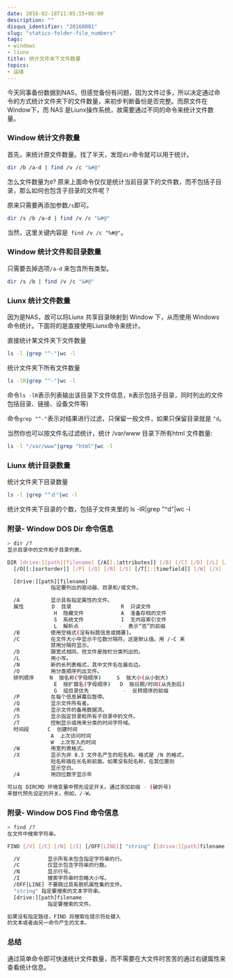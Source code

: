 ```yaml
---
date: 2016-02-18T11:05:55+08:00
description: ""
disqus_identifier: "20160001"
slug: "statics-folder-file_numbers"
tags:
- windows
- liunx
title: 统计文件夹下文件数量
topics:
- 运维
---
```


今天同事备份数据到NAS，但感觉备份有问题，因为文件过多，所以决定通过命令的方式统计文件夹下的文件数量，来初步判断备份是否完整。而原文件在Window下，而 NAS 是Liunx操作系统，故需要通过不同的命令来统计文件数量。


### Window 统计文件数量
首先，来统计原文件数量。找了半天，发现`dir`命令就可以用于统计。 
```bash
dir /b /a-d | find /v /c "&#@" 
``` 
怎么文件数量为`0`? 原来上面命令仅仅是统计当前目录下的文件数，而不包括子目录，那么如何也包含子目录的文件呢？

原来只需要再添加参数`/s`即可。
```bash
dir /s /b /a-d | find /v /c "&#@" 
``` 

当然，这里关键内容是` find /v /c "%#@"`。

### Window 统计文件和目录数量
只需要去掉选项`/a-d` 来包含所有类型。
```bash
dir /s /b | find /v /c "&#@" 
```

### Liunx 统计文件数量

因为是NAS，故可以将Liunx 共享目录映射到 Window 下，从而使用 Windows 命令统计。下面将的是直接使用Liunx命令来统计。

直接统计某文件夹下文件数量
```bash
ls -l |grep "^-"|wc -l
```

统计文件夹下所有文件数量
```bash
ls -lR|grep "^-"|wc -l
```

命令`ls -lR`表示列表输出该目录下文件信息，`R`表示包括子目录，同时列出的文件包括目录、链接、设备文件等)

命令`grep "^-"`表示对结果进行过滤，只保留一般文件，如果只保留目录就是 `^d`。

当然你也可以按文件名过滤统计，统计 /var/www 目录下所有html 文件数量:
```bash
ls -l "/var/www"|grep "html"|wc -l
```

### Liunx 统计目录数量

统计文件夹下目录数量
```bash
ls -l |grep "^ｄ"|wc -l
```

统计文件夹下目录的个数，包括子文件夹里的
ls -lR|grep "^d"|wc -l


### 附录- Window DOS Dir 命令信息
```bash
> dir /?
显示目录中的文件和子目录列表。

DIR [drive:][path][filename] [/A[[:]attributes]] [/B] [/C] [/D] [/L] [/N]
  [/O[[:]sortorder]] [/P] [/Q] [/R] [/S] [/T[[:]timefield]] [/W] [/X] [/4]

  [drive:][path][filename]
              指定要列出的驱动器、目录和/或文件。

  /A          显示具有指定属性的文件。
  属性         D  目录                R  只读文件
               H  隐藏文件            A  准备存档的文件
               S  系统文件            I  无内容索引文件
               L  解析点             -  表示“否”的前缀
  /B          使用空格式(没有标题信息或摘要)。
  /C          在文件大小中显示千位数分隔符。这是默认值。用 /-C 来
              禁用分隔符显示。
  /D          跟宽式相同，但文件是按栏分类列出的。
  /L          用小写。
  /N          新的长列表格式，其中文件名在最右边。
  /O          用分类顺序列出文件。
  排列顺序     N  按名称(字母顺序)     S  按大小(从小到大)
               E  按扩展名(字母顺序)   D  按日期/时间(从先到后)
               G  组目录优先           -  反转顺序的前缀
  /P          在每个信息屏幕后暂停。
  /Q          显示文件所有者。
  /R          显示文件的备用数据流。
  /S          显示指定目录和所有子目录中的文件。
  /T          控制显示或用来分类的时间字符域。
  时间段      C  创建时间
              A  上次访问时间
              W  上次写入的时间
  /W          用宽列表格式。
  /X          显示为非 8.3 文件名产生的短名称。格式是 /N 的格式，
              短名称插在长名称前面。如果没有短名称，在其位置则
              显示空白。
  /4          用四位数字显示年

可以在 DIRCMD 环境变量中预先设定开关。通过添加前缀 - (破折号)
来替代预先设定的开关。例如，/-W。

```

### 附录- Window DOS Find 命令信息
```bash
> find /?
在文件中搜索字符串。

FIND [/V] [/C] [/N] [/I] [/OFF[LINE]] "string" [[drive:][path]filename[ ...]]

  /V         显示所有未包含指定字符串的行。
  /C         仅显示包含字符串的行数。
  /N         显示行号。
  /I         搜索字符串时忽略大小写。
  /OFF[LINE] 不要跳过具有脱机属性集的文件。
  "string" 指定要搜索的文本字符串。
  [drive:][path]filename
             指定要搜索的文件。

如果没有指定路径，FIND 将搜索在提示符处键入
的文本或者由另一命令产生的文本。
```

### 总结
通过简单命令即可快速统计文件数量，而不需要在大文件时苦苦的通过右键属性来查看统计信息。